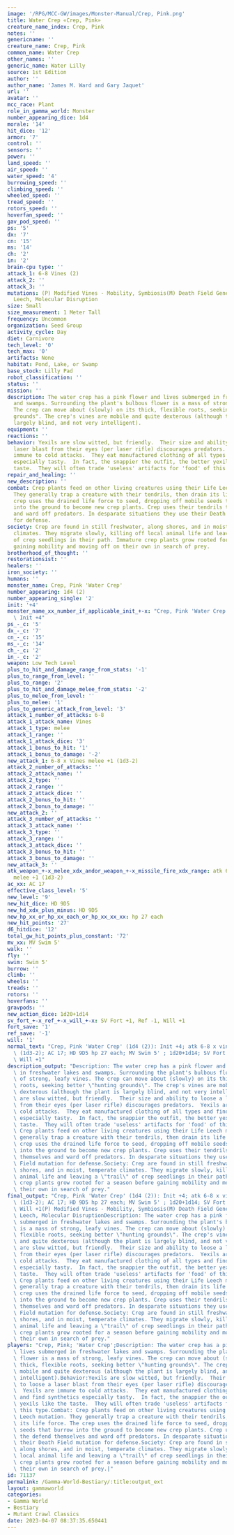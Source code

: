 ```yaml
---
image: '/RPG/MCC-GW/images/Monster-Manual/Crep, Pink.png'
title: Water Crep «Crep, Pink»
creature_name_index: Crep, Pink
notes: ''
genericname: ''
creature_name: Crep, Pink
common_name: Water Crep
other_names: ''
generic_name: Water Lilly
source: 1st Edition
author: ''
author_name: 'James M. Ward and Gary Jaquet'
url: ''
avatar: ''
mcc_race: Plant
role_in_gamma_world: Monster
number_appearing_dice: 1d4
morale: '14'
hit_dice: '12'
armor: '7'
control: ''
sensors: ''
power: ''
land_speed: ''
air_speed: ''
water_speed: '4'
burrowing_speed: ''
climbing_speed: ''
wheeled_speed: ''
tread_speed: ''
rotors_speed: ''
hoverfan_speed: ''
gav_pod_speed: ''
ps: '5'
dx: '7'
cn: '15'
ms: '14'
ch: '2'
in: '2'
brain-cpu type: ''
attack_1: 6-8 Vines (2)
attack_2: ''
attack_3: ''
mutations: (P) Modified Vines - Mobility, Symbiosis(M) Death Field Generation, Life
  Leech, Molecular Disruption
size: Small
size_measurement: 1 Meter Tall
frequency: Uncommon
organization: Seed Group
activity_cycle: Day
diet: Carnivore
tech_level: '0'
tech_max: '0'
artifacts: None
habitat: Pond, Lake, or Swamp
base_stock: Lilly Pad
robot_classification: ''
status: ''
mission: ''
description: The water crep has a pink flower and lives submerged in freshwater lakes
  and swamps. Surrounding the plant's bulbous flower is a mass of strong, leafy vines.
  The crep can move about (slowly) on its thick, flexible roots, seeking better "hunting
  grounds". The crep's vines are mobile and quite dexterous (although the plant is
  largely blind, and not very intelligent).
equipment: ''
reactions: ''
behavior: Yexils are slow witted, but friendly.  Their size and ability to loose a
  laser blast from their eyes (per laser rifle) discourages predators.  Yexils are
  immune to cold attacks.  They eat manufactured clothing of all types and find synthetics
  especially tasty.  In fact, the snappier the outfit, the better yexils like the
  taste.  They will often trade 'useless' artifacts for 'food' of this type.
repair_and_healing: ''
new_description: ''
combat: Crep plants feed on other living creatures using their Life Leech mutation.
  They generally trap a creature with their tendrils, then drain its life force. The
  crep uses the drained life force to seed, dropping off mobile seeds that burrow
  into the ground to become new crep plants. Crep uses their tendrils the defend themselves
  and ward off predators. In desparate situations they use their Death Field mutation
  for defense.
society: Crep are found in still freshwater, along shores, and in moist, temperate
  climates. They migrate slowly, killing off local animal life and leaving a "trail"
  of crep seedlings in their path. Immature crep plants grow rooted for a season before
  gaining mobility and moving off on their own in search of prey.
brotherhood_of_thought: ''
restorationsist: ''
healers: ''
iron_society: ''
humans: ''
monster_name: Crep, Pink 'Water Crep'
number_appearing: 1d4 (2)
number_appearing_single: '2'
init: '+4'
monster_name_xx_number_if_applicable_init_+-x: "Crep, Pink 'Water Crep' (1d4 (2)):\
  \ Init +4"
ps_-_c: '5'
dx_-_c: '7'
cn_-_c: '15'
ms_-_c: '14'
ch_-_c: '2'
in_-_c: '2'
weapon: Low Tech Level
plus_to_hit_and_damage_range_from_stats: '-1'
plus_to_range_from_level: ''
plus_to_range: '2'
plus_to_hit_and_damage_melee_from_stats: '-2'
plus_to_melee_from_level: ''
plus_to_melee: '1'
plus_to_generic_attack_from_level: '3'
attack_1_number_of_attacks: 6-8
attack_1_attack_name: Vines
attack_1_type: melee
attack_1_range: ''
attack_1_attack_dice: '3'
attack_1_bonus_to_hit: '1'
attack_1_bonus_to_damage: '-2'
new_attack_1: 6-8 x Vines melee +1 (1d3-2)
attack_2_number_of_attacks: ''
attack_2_attack_name: ''
attack_2_type: ''
attack_2_range: ''
attack_2_attack_dice: ''
attack_2_bonus_to_hit: ''
attack_2_bonus_to_damage: ''
new_attack_2: ''
attack_3_number_of_attacks: ''
attack_3_attack_name: ''
attack_3_type: ''
attack_3_range: ''
attack_3_attack_dice: ''
attack_3_bonus_to_hit: ''
attack_3_bonus_to_damage: ''
new_attack_3: ''
atk_weapon_+-x_melee_xdx_andor_weapon_+-x_missile_fire_xdx_range: atk 6-8 x vines
  melee +1 (1d3-2)
ac_xx: AC 17
effective_class_level: '5'
new_level: '9'
new_hit_dice: HD 9D5
new_hd_xdx_plus_minus: HD 9D5
new_hp_xx_or_hp_xx_each_or_hp_xx_xx_xx: hp 27 each
new_hit_points: '27'
d6_hitdice: '12'
total_gw_hit_points_plus_constant: '72'
mv_xx: MV Swim 5'
walk: ''
fly: ''
swim: Swim 5'
burrow: ''
climb: ''
wheels: ''
treads: ''
rotors: ''
hoverfans: ''
gravpods: ''
new_action_dice: 1d20+1d14
sv_fort_+-x_ref_+-x_will_+-x: SV Fort +1, Ref -1, Will +1
fort_save: '1'
ref_save: '-1'
will: '1'
normal_text: "Crep, Pink 'Water Crep' (1d4 (2)): Init +4; atk 6-8 x vines melee +1\
  \ (1d3-2); AC 17; HD 9D5 hp 27 each; MV Swim 5' ; 1d20+1d14; SV Fort +1, Ref -1,\
  \ Will +1"
description_output: "Description: The water crep has a pink flower and lives submerged\
  \ in freshwater lakes and swamps. Surrounding the plant's bulbous flower is a mass\
  \ of strong, leafy vines. The crep can move about (slowly) on its thick, flexible\
  \ roots, seeking better \"hunting grounds\". The crep's vines are mobile and quite\
  \ dexterous (although the plant is largely blind, and not very intelligent).Behavior:Yexils\
  \ are slow witted, but friendly.  Their size and ability to loose a laser blast\
  \ from their eyes (per laser rifle) discourages predators.  Yexils are immune to\
  \ cold attacks.  They eat manufactured clothing of all types and find synthetics\
  \ especially tasty.  In fact, the snappier the outfit, the better yexils like the\
  \ taste.  They will often trade 'useless' artifacts for 'food' of this type.Combat:\
  \ Crep plants feed on other living creatures using their Life Leech mutation. They\
  \ generally trap a creature with their tendrils, then drain its life force. The\
  \ crep uses the drained life force to seed, dropping off mobile seeds that burrow\
  \ into the ground to become new crep plants. Crep uses their tendrils the defend\
  \ themselves and ward off predators. In desparate situations they use their Death\
  \ Field mutation for defense.Society: Crep are found in still freshwater, along\
  \ shores, and in moist, temperate climates. They migrate slowly, killing off local\
  \ animal life and leaving a \"trail\" of crep seedlings in their path. Immature\
  \ crep plants grow rooted for a season before gaining mobility and moving off on\
  \ their own in search of prey."
final_output: "Crep, Pink 'Water Crep' (1d4 (2)): Init +4; atk 6-8 x vines melee +1\
  \ (1d3-2); AC 17; HD 9D5 hp 27 each; MV Swim 5' ; 1d20+1d14; SV Fort +1, Ref -1,\
  \ Will +1(P) Modified Vines - Mobility, Symbiosis(M) Death Field Generation, Life\
  \ Leech, Molecular DisruptionDescription: The water crep has a pink flower and lives\
  \ submerged in freshwater lakes and swamps. Surrounding the plant's bulbous flower\
  \ is a mass of strong, leafy vines. The crep can move about (slowly) on its thick,\
  \ flexible roots, seeking better \"hunting grounds\". The crep's vines are mobile\
  \ and quite dexterous (although the plant is largely blind, and not very intelligent).Behavior:Yexils\
  \ are slow witted, but friendly.  Their size and ability to loose a laser blast\
  \ from their eyes (per laser rifle) discourages predators.  Yexils are immune to\
  \ cold attacks.  They eat manufactured clothing of all types and find synthetics\
  \ especially tasty.  In fact, the snappier the outfit, the better yexils like the\
  \ taste.  They will often trade 'useless' artifacts for 'food' of this type.Combat:\
  \ Crep plants feed on other living creatures using their Life Leech mutation. They\
  \ generally trap a creature with their tendrils, then drain its life force. The\
  \ crep uses the drained life force to seed, dropping off mobile seeds that burrow\
  \ into the ground to become new crep plants. Crep uses their tendrils the defend\
  \ themselves and ward off predators. In desparate situations they use their Death\
  \ Field mutation for defense.Society: Crep are found in still freshwater, along\
  \ shores, and in moist, temperate climates. They migrate slowly, killing off local\
  \ animal life and leaving a \"trail\" of crep seedlings in their path. Immature\
  \ crep plants grow rooted for a season before gaining mobility and moving off on\
  \ their own in search of prey."
players: "Crep, Pink; 'Water Crep';Description: The water crep has a pink flower and\
  \ lives submerged in freshwater lakes and swamps. Surrounding the plant's bulbous\
  \ flower is a mass of strong, leafy vines. The crep can move about (slowly) on its\
  \ thick, flexible roots, seeking better \"hunting grounds\". The crep's vines are\
  \ mobile and quite dexterous (although the plant is largely blind, and not very\
  \ intelligent).Behavior:Yexils are slow witted, but friendly.  Their size and ability\
  \ to loose a laser blast from their eyes (per laser rifle) discourages predators.\
  \  Yexils are immune to cold attacks.  They eat manufactured clothing of all types\
  \ and find synthetics especially tasty.  In fact, the snappier the outfit, the better\
  \ yexils like the taste.  They will often trade 'useless' artifacts for 'food' of\
  \ this type.Combat: Crep plants feed on other living creatures using their Life\
  \ Leech mutation. They generally trap a creature with their tendrils, then drain\
  \ its life force. The crep uses the drained life force to seed, dropping off mobile\
  \ seeds that burrow into the ground to become new crep plants. Crep uses their tendrils\
  \ the defend themselves and ward off predators. In desparate situations they use\
  \ their Death Field mutation for defense.Society: Crep are found in still freshwater,\
  \ along shores, and in moist, temperate climates. They migrate slowly, killing off\
  \ local animal life and leaving a \"trail\" of crep seedlings in their path. Immature\
  \ crep plants grow rooted for a season before gaining mobility and moving off on\
  \ their own in search of prey.|"
id: 71137
permalink: /Gamma-World-Bestiary/:title:output_ext
layout: gammaworld
categories:
- Gamma World
- Bestiary
- Mutant Crawl Classics
date: 2023-04-07 08:37:35.650441
---
```

